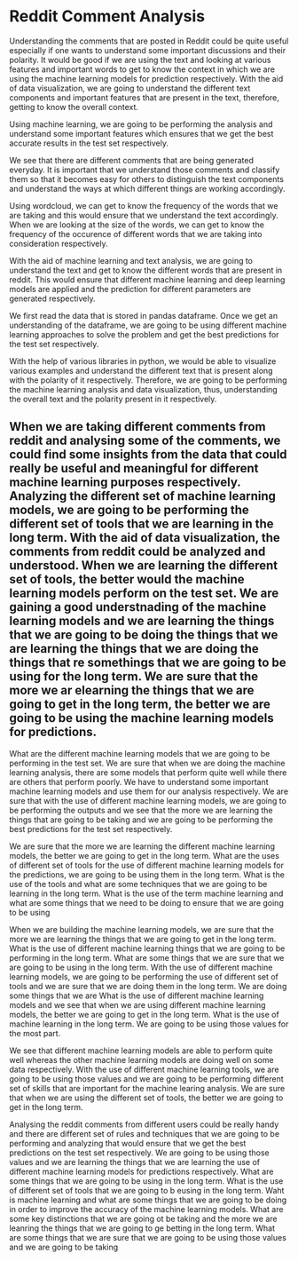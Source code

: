 # Reddit Comment Analysis 

Understanding the comments that are posted in Reddit could be quite useful especially if one wants to understand some important discussions and their polarity. 
It would be good if we are using the text and looking at various features and important words to get to know the context in which we are using the machine learning models for prediction respectively. With the aid of data visualization, we are going to understand the different text components and important features that are present in the text, therefore, getting to know the overall context. 

Using machine learning, we are going to be performing the analysis and understand some important features which ensures that we get the best accurate results in the test set respectively.

We see that there are different comments that are being generated everyday. It is important that we understand those comments and classify them so that it becomes easy for others to distinguish the text components and understand the ways at which different things are working accordingly. 



Using wordcloud, we can get to know the frequency of the words that we are taking and this would ensure that we understand the text accordingly. When we are looking at the size of the words, we can get to know the frequency of the occurence of different words that we are taking into consideration respectively. 

With the aid of machine learning and text analysis, we are going to understand the text and get to know the different words that are present in reddit. This would ensure that different machine learning and deep learning models are applied and the prediction for different parameters are generated respectively.

We first read the data that is stored in pandas dataframe. Once we get an understanding of the dataframe, we are going to be using different machine learning approaches to solve the problem and get the best predictions for the test set respectively. 

With the help of various libraries in python, we would be able to visualize various examples and understand the different text that is present along with the polarity of it respectively. Therefore, we are going to be performing the machine learning analysis and data visualization, thus, understanding the overall text and the polarity present in it respectively. 

## When we are taking different comments from reddit and analysing some of the comments, we could find some insights from the data that could really be useful and meaningful for different machine learning purposes respectively. Analyzing the different set of machine learning models, we are going to be performing the different set of tools that we are learning in the long term. With the aid of data visualization, the comments from reddit could be analyzed and understood. When we are learning the different set of tools, the better would the machine learning models perform on the test set. We are gaining a good understnading of the machine learning models and we are learning the things that we are going to be doing the things that we are learning the things that we are doing the things that re somethings that we are going to be using for the long term. We are sure that the more we ar elearning the things that we are going to get in the long term, the better we are going to be using the machine learning models for predictions. 
What are the different machine learning models that we are going to be performing in the test set. We are sure that when we are doing the machine learning analysis, there are some models that perform quite well while there are others that perform poorly. We have to understand some important machine learning models and use them for our analysis respectively. We are sure that with the use of different machine learning models, we are going to be performing the outputs and we see that the more we are learning the things that are going to be taking and we are going to be performing the best predictions for the test set respectively. 

We are sure that the more we are learning the different machine learning models, the better we are going to get in the long term. What are the uses of different set of tools for the use of different machine learning models for the predictions, we are going to be using them in the long term. What is the use of the tools and what are some techniques that we are going to be learning in the long term. What is the use of the term machine learning and what are some things that we need to be doing to ensure that we are going to be using

When we are building the machine learning models, we are sure that the more we are learning the things that we are going to get in the long term. What is the use of different machine learning things that we are going to be performing in the long term. What are some things that we are sure that we are going to be using in the long term. With the use of different machine learning models, we are going to be performing the use of different set of tools and we are sure that we are doing them in the long term. We are doing some things that we are What is the use of different machine learning models and we see that when we are using different machine learning models, the better we are going to get in the long term. What is the use of machine learning in the long term. We are going to be using those values for the most part. 

We see that different machine learning models are able to perform quite well whereas the other machine learning models are doing well on some data respectively. With the use of different machine learning tools, we are going to be using those values and we are going to be performing different set of skills that are important for the machine learing analysis. We are sure that when we are using the different set of tools, the better we are going to get in the long term. 


Analysing the reddit comments from different users could be really handy and there are different set of rules and techniques that we are going to be performing and analyzing that would ensure that we get the best predictions on the test set respectively. We are going to be using those values and we are learning the things that we are learning the use of different machine learning models for predictions respectively. What are some things that we are going to be using in the long term. What is the use of different set of tools that we are going to b eusing in the long term. Waht is machine learning and what are some things that we are going to be doing in order to improve the accuracy of the machine learning models. What are some key distinctions that we are going ot be taking and the more we are leanring the things that we are going to ge betting in the long term. What are some things that we are sure that we are going to be using those values and we are going to be taking 

